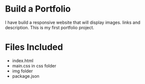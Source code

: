 # Build a Portfolio
I have build a responsive website that will display images. links and description.
This is my first portfolio project.

# Files Included

* index.html
* main.css in css folder
* img folder
* package.json
